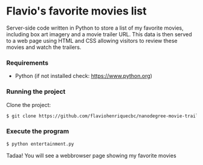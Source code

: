 # Flavio's favorite movies list

Server-side code written in Python to store a list of my favorite movies, including box art imagery and a movie trailer URL. This data is then served to a web page using HTML and CSS allowing visitors to review these movies and watch the trailers.

### Requirements
* Python (if not installed check: https://www.python.org)

### Running the project
Clone the project:
```sh
$ git clone https://github.com/flaviohenriquecbc/nanodegree-movie-trailer.git
```

### Execute the program
```sh
$ python entertainment.py
```

Tadaa! You will see a webbrowser page showing my favorite movies
